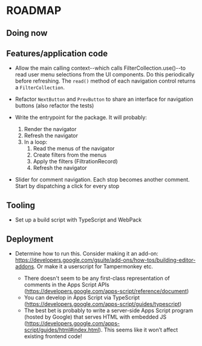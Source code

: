 # ROADMAP

## Doing now

## Features/application code

- Allow the main calling context--which calls FilterCollection.use()--to read user menu selections from the UI components. Do this periodically before refreshing. The `read()` method of each navigation control returns a `FilterCollection`.
- Refactor `NextButton` and `PrevButton` to share an interface for navigation buttons (also refactor the tests)
- Write the entrypoint for the package. It will probably:

  1. Render the navigator
  2. Refresh the navigator
  3. In a loop:
     1. Read the menus of the navigator
     2. Create filters from the menus
     3. Apply the filters (FiltrationRecord)
     4. Refresh the navigator

- Slider for comment navigation. Each stop becomes another comment. Start by dispatching a click for every stop

## Tooling

- Set up a build script with TypeScript and WebPack

## Deployment

- Determine how to run this. Consider making it an add-on: https://developers.google.com/gsuite/add-ons/how-tos/building-editor-addons. Or make it a userscript for Tampermonkey etc.

  - There doesn't seem to be any first-class representation of comments in the Apps Script APIs (https://developers.google.com/apps-script/reference/document)
  - You can develop in Apps Script via TypeScript (https://developers.google.com/apps-script/guides/typescript)
  - The best bet is probably to write a server-side Apps Script program (hosted by Google) that serves HTML with embedded JS (https://developers.google.com/apps-script/guides/html#index.html). This seems like it won’t affect existing frontend code!
